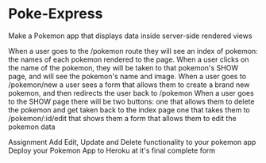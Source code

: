 # Poke-Express
 Make a Pokemon app that displays data inside server-side rendered views


When a user goes to the /pokemon route they will see an index of pokemon: the names of each pokemon rendered to the page.
When a user clicks on the name of the pokemon, they will be taken to that pokemon's SHOW page, and will see the pokemon's name and image.
When a user goes to /pokemon/new a user sees a form that allows them to create a brand new pokemon, and then redirects the user back to /pokemon
When a user goes to the SHOW page there will be two buttons:
   one that allows them to delete the pokemon and get taken back to the index page
   one that takes them to /pokemon/:id/edit that shows them a form that allows them to edit the pokemon data


Assignment
    Add Edit, Update and Delete functionality to your pokemon app
    Deploy your Pokemon App to Heroku at it's final complete form
